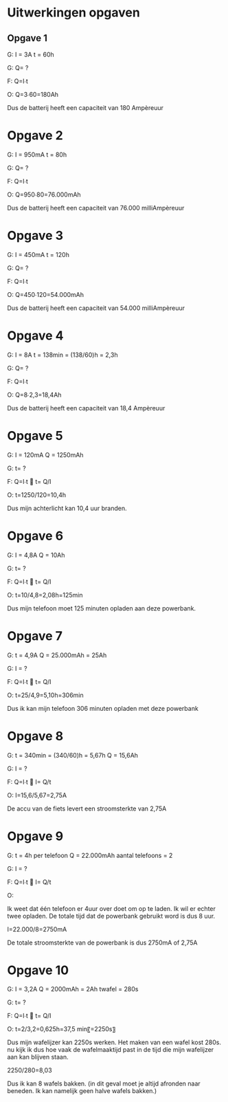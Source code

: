 # Uitwerkingen opgaven

## Opgave 1
G: I = 3A 	t = 60h

G: Q= ?

F: Q=I∙t

O: Q=3∙60=180Ah

Dus de batterij heeft een capaciteit van 180 Ampèreuur

# Opgave 2

G: I = 950mA 	t = 80h

G: Q= ?

F: Q=I∙t

O: Q=950∙80=76.000mAh

Dus de batterij heeft een capaciteit van 76.000 milliAmpèreuur

# Opgave 3

G: I = 450mA 	t = 120h

G: Q= ?

F: Q=I∙t

O: Q=450∙120=54.000mAh

Dus de batterij heeft een capaciteit van 54.000 milliAmpèreuur

# Opgave 4

G: I = 8A 	t = 138min = (138/60)h = 2,3h

G: Q= ?

F: Q=I∙t

O: Q=8∙2,3=18,4Ah

Dus de batterij heeft een capaciteit van 18,4 Ampèreuur

# Opgave 5

G: I = 120mA 	Q = 1250mAh

G: t= ?

F: Q=I∙t  t=  Q/I

O: t=1250/120=10,4h

Dus mijn achterlicht kan 10,4 uur branden.

# Opgave 6

G: I = 4,8A 	Q = 10Ah

G: t= ?

F: Q=I∙t  t=  Q/I

O: t=10/4,8=2,08h=125min

Dus mijn telefoon moet 125 minuten opladen aan deze powerbank.
 
# Opgave 7

G: t = 4,9A 	Q = 25.000mAh = 25Ah

G: I = ?

F: Q=I∙t  t=  Q/I

O: t=25/4,9=5,10h=306min

Dus ik kan mijn telefoon 306 minuten opladen met deze powerbank

# Opgave 8

G: t = 340min = (340/60)h = 5,67h 	Q = 15,6Ah

G: I = ?

F: Q=I∙t  I=  Q/t

O: I=15,6/5,67=2,75A

De accu van de fiets levert een stroomsterkte van 2,75A

# Opgave 9

G: t = 4h per telefoon	 	Q = 22.000mAh  		aantal telefoons = 2

G: I = ?

F: Q=I∙t  I=  Q/t

O: 

Ik weet dat één telefoon er 4uur over doet om op te laden. Ik wil er echter twee opladen. De totale tijd dat de powerbank gebruikt word is dus 8 uur.

 I=22.000/8=2750mA

De totale stroomsterkte van de powerbank is dus 2750mA of 2,75A

# Opgave 10

G: I = 3,2A 	Q = 2000mAh = 2Ah 	twafel = 280s

G: t= ?

F: Q=I∙t  t=  Q/I

O: t=2/3,2=0,625h=37,5 min⁡〖=2250s〗

Dus mijn wafelijzer kan 2250s werken. Het maken van een wafel kost 280s. nu kijk ik dus hoe vaak de wafelmaaktijd past in de tijd die mijn wafelijzer aan kan blijven staan.

2250/280=8,03

Dus ik kan 8 wafels bakken. (in dit geval moet je altijd afronden naar beneden. Ik kan namelijk geen halve wafels bakken.)
